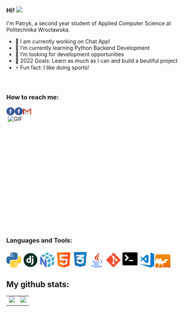 ### Hi! <img src="https://media.giphy.com/media/hvRJCLFzcasrR4ia7z/giphy.gif" width="25px">

I'm Patryk, a second year student of Applied Computer Science at Politechnika Wrocławska.

- 🔭 I am currently working on Chat App!
- 🌱 I’m currently learning Python Backend Development
- 👯 I’m looking for development opportunities
- 🥅 2022 Goals: Learn as much as I can and build a beutiful project
- ⚡ Fun fact: I like doing sports!

</br>

### How to reach me:

<a href="https://www.linkedin.com/in/patrykrasiak/">
  <img align="left" alt="Patryk Rasiak | LinkedIn" width="22px" src="https://github.com/Patryk-Rasiak/Patryk-Rasiak/blob/master/icons/facebook.png" />
</a>
<a href="https://www.facebook.com/patryk.rasiak.92/">
  <img align="left" alt="Patryk Rasiak | Facebook" width="22px" src="https://github.com/Patryk-Rasiak/Patryk-Rasiak/blob/master/icons/facebook.png" />
</a>
<a href="patryk01r@gmail.com">
  <img align="left" alt="Patryk Rasiak | Gmail" width="22px" src="https://github.com/Patryk-Rasiak/Patryk-Rasiak/blob/master/icons/gmail.png" />
</a>

<img align="right" alt="GIF" src="https://github.com/abhisheknaiidu/abhisheknaiidu/blob/master/code.gif?raw=true" width="500" height="320" />

</br>
</br>

### Languages and Tools:

<div align="left">
  <img src="https://github.com/Patryk-Rasiak/Patryk-Rasiak/blob/master/icons/python.png" alt="website" width="40"/>
  <img src="https://github.com/Patryk-Rasiak/Patryk-Rasiak/blob/master/icons/django.png" alt="website" width="40"/>
  <img src="https://github.com/Patryk-Rasiak/Patryk-Rasiak/blob/master/icons/numpy.png" alt="website" width="40"/>
  <img src="https://github.com/Patryk-Rasiak/Patryk-Rasiak/blob/master/icons/html.png" alt="website" width="40"/>
  <img src="https://github.com/Patryk-Rasiak/Patryk-Rasiak/blob/master/icons/css.png" alt="website" width="40"/>
  <img src="https://github.com/Patryk-Rasiak/Patryk-Rasiak/blob/master/icons/java.png" alt="website" width="40"/>
  <img src="https://github.com/Patryk-Rasiak/Patryk-Rasiak/blob/master/icons/git.png" alt="website" width="40"/>
  <img src="https://github.com/Patryk-Rasiak/Patryk-Rasiak/blob/master/icons/terminal.png" alt="website" width="40"/>
  <img src="https://github.com/Patryk-Rasiak/Patryk-Rasiak/blob/master/icons/vscode.png" alt="website" width="40"/>
  <img src="https://github.com/Patryk-Rasiak/Patryk-Rasiak/blob/master/icons/ocaml.png" alt="website" width="40"/>
  
</div>

## My github stats:

<table>
    <tr>
        <td valign="top">
            <img src="https://github-readme-stats.vercel.app/api?username=Patryk-Rasiak&show_icons=true&theme=tokyonight" height="200" />
        </td>
        <td valign="top">
            <img src="https://github-readme-stats.vercel.app/api/top-langs/?username=Patryk-Rasiak&langs_count=25&layout=compact&show_icons=true&icon_color=0096ff&theme=tokyonight" height="200" />
        </td>
    </tr>
</table>
